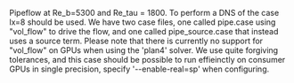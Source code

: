 Pipeflow at Re_b=5300 and Re_tau = 1800.
To perform a DNS of the case lx=8 should be used.
We have two case files, one called pipe.case using "vol_flow" to drive the flow,  and one called pipe_source.case that instead uses a source term. Please note that there is currently no support for "vol_flow" on GPUs when using the 'plan4' solver. 
We use quite forgiving tolerances, and this case should be possible to run effieinctly on consumer GPUs in single precision, specify '--enable-real=sp' when configuring.
